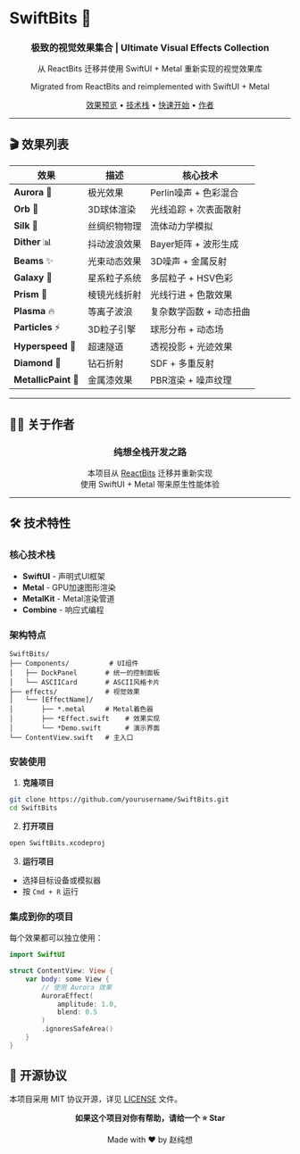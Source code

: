 # SwiftBits 🎨

<div align="center">

  <h3>极致的视觉效果集合 | Ultimate Visual Effects Collection</h3>

  <p>从 ReactBits 迁移并使用 SwiftUI + Metal 重新实现的视觉效果库</p>
  <p>Migrated from ReactBits and reimplemented with SwiftUI + Metal</p>

  [效果预览](#效果列表) • [技术栈](#技术特性) • [快速开始](#快速开始) • [作者](#关于作者)

</div>

---

## 🎬 效果列表

| 效果 | 描述 | 核心技术 |
|------|------|----------|
| **Aurora** 🌌 | 极光效果 | Perlin噪声 + 色彩混合 |
| **Orb** 🔮 | 3D球体渲染 | 光线追踪 + 次表面散射 |
| **Silk** 🌊 | 丝绸织物物理 | 流体动力学模拟 |
| **Dither** 📊 | 抖动波浪效果 | Bayer矩阵 + 波形生成 |
| **Beams** ✨ | 光束动态效果 | 3D噪声 + 金属反射 |
| **Galaxy** 🌟 | 星系粒子系统 | 多层粒子 + HSV色彩 |
| **Prism** 💎 | 棱镜光线折射 | 光线行进 + 色散效果 |
| **Plasma** 🔥 | 等离子波浪 | 复杂数学函数 + 动态扭曲 |
| **Particles** ⚡ | 3D粒子引擎 | 球形分布 + 动态场 |
| **Hyperspeed** 🚀 | 超速隧道 | 透视投影 + 光迹效果 |
| **Diamond** 💠 | 钻石折射 | SDF + 多重反射 |
| **MetallicPaint** 🎨 | 金属漆效果 | PBR渲染 + 噪声纹理 |



---

## 👨‍💻 关于作者

<div align="center">

  ### 纯想全栈开发之路

  <a href="https://chunxiang.space">
  </a>

  <p>
    本项目从 <a href="https://github.com/reactbits">ReactBits</a> 迁移并重新实现<br>
    使用 SwiftUI + Metal 带来原生性能体验
  </p>

</div>

---

## 🛠 技术特性

### 核心技术栈
- **SwiftUI** - 声明式UI框架
- **Metal** - GPU加速图形渲染
- **MetalKit** - Metal渲染管道
- **Combine** - 响应式编程

### 架构特点
```
SwiftBits/
├── Components/          # UI组件
│   ├── DockPanel       # 统一的控制面板
│   └── ASCIICard       # ASCII风格卡片
├── effects/            # 视觉效果
│   └── [EffectName]/
│       ├── *.metal     # Metal着色器
│       ├── *Effect.swift    # 效果实现
│       └── *Demo.swift      # 演示界面
└── ContentView.swift   # 主入口
```

### 安装使用

1. **克隆项目**
```bash
git clone https://github.com/yourusername/SwiftBits.git
cd SwiftBits
```

2. **打开项目**
```bash
open SwiftBits.xcodeproj
```

3. **运行项目**
- 选择目标设备或模拟器
- 按 `Cmd + R` 运行

### 集成到你的项目

每个效果都可以独立使用：

```swift
import SwiftUI

struct ContentView: View {
    var body: some View {
        // 使用 Aurora 效果
        AuroraEffect(
            amplitude: 1.0,
            blend: 0.5
        )
        .ignoresSafeArea()
    }
}
```

## 📄 开源协议

本项目采用 MIT 协议开源，详见 [LICENSE](LICENSE) 文件。


<div align="center">

  **如果这个项目对你有帮助，请给一个 ⭐️ Star**

  Made with ❤️ by 赵纯想

</div>
